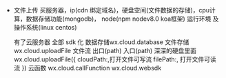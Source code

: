- 文件上传
    买服务器，ip(cdn 绑定域名)，硬盘空间(文件数据的存储)，cpu计算，数据存储功能(mongodb)，
    node(npm nodev8.0 koa框架) 运行环境 及操作系统(linux centos)

    有了云服务器 全部 sdk 化 数据存储wx.cloud.database
    文件存储 wx.cloud.uploadFile
        文件流 出口(path) 入口(path)   深深的硬盘里面
        wx.cloud.uploadFile({
            cloudPath:,打开文件可写流
            filePath:, 打开文件可读流
        })
    云函数  wx.cloud.callFunction
    wx.cloud.websdk


